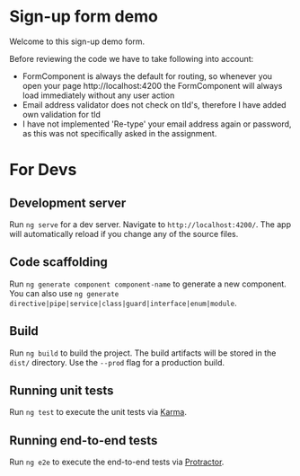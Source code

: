 # Sign-up form demo

Welcome to this sign-up demo form.

Before reviewing the code we have to take following into account:

- FormComponent is always the default for routing, so whenever you open your page http://localhost:4200 the FormComponent will always load immediately without any user action
- Email address validator does not check on tld's, therefore I have added own validation for tld
- I have not implemented 'Re-type' your email address again or password, as this was not specifically asked in the assignment.

# For Devs
## Development server

Run `ng serve` for a dev server. Navigate to `http://localhost:4200/`. The app will automatically reload if you change any of the source files.

## Code scaffolding

Run `ng generate component component-name` to generate a new component. You can also use `ng generate directive|pipe|service|class|guard|interface|enum|module`.

## Build

Run `ng build` to build the project. The build artifacts will be stored in the `dist/` directory. Use the `--prod` flag for a production build.

## Running unit tests

Run `ng test` to execute the unit tests via [Karma](https://karma-runner.github.io).

## Running end-to-end tests

Run `ng e2e` to execute the end-to-end tests via [Protractor](http://www.protractortest.org/).
